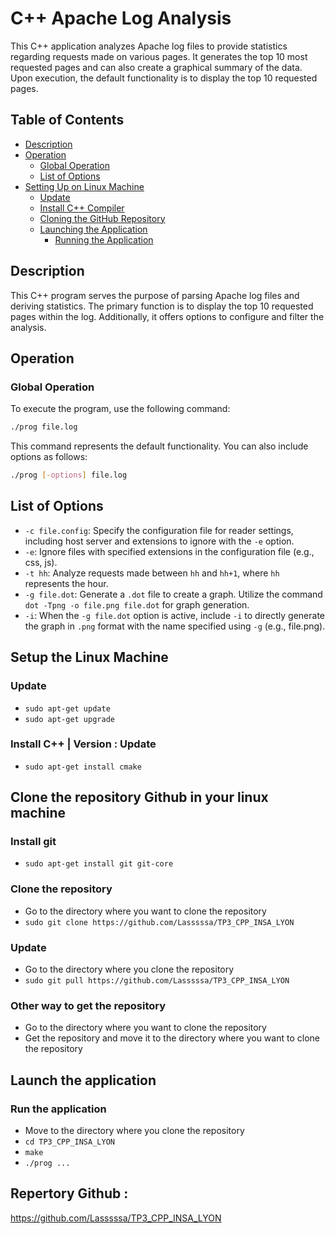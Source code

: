 # C++ Apache Log Analysis

This C++ application analyzes Apache log files to provide statistics regarding requests made on various pages. It generates the top 10 most requested pages and can also create a graphical summary of the data. Upon execution, the default functionality is to display the top 10 requested pages.

## Table of Contents
- [Description](#description)
- [Operation](#operation)
    - [Global Operation](#global-operation)
    - [List of Options](#list-of-options)
- [Setting Up on Linux Machine](#setting-up-on-linux-machine)
    - [Update](#update)
    - [Install C++ Compiler](#install-c-compiler)
    - [Cloning the GitHub Repository](#cloning-the-github-repository)
    - [Launching the Application](#launching-the-application)
        - [Running the Application](#running-the-application)

## Description

This C++ program serves the purpose of parsing Apache log files and deriving statistics. The primary function is to display the top 10 requested pages within the log. Additionally, it offers options to configure and filter the analysis.

## Operation

### Global Operation

To execute the program, use the following command:

```bash
./prog file.log
```
This command represents the default functionality. You can also include options as follows:

```bash
./prog [-options] file.log
```
## List of Options

- `-c file.config`: Specify the configuration file for reader settings, including host server and extensions to ignore with the `-e` option.
- `-e`: Ignore files with specified extensions in the configuration file (e.g., css, js).
- `-t hh`: Analyze requests made between `hh` and `hh+1`, where `hh` represents the hour.
- `-g file.dot`: Generate a `.dot` file to create a graph. Utilize the command `dot -Tpng -o file.png file.dot` for graph generation.
- `-i`: When the `-g file.dot` option is active, include `-i` to directly generate the graph in `.png` format with the name specified using `-g` (e.g., file.png).

## Setup the Linux Machine 

### Update
- `sudo apt-get update`
- `sudo apt-get upgrade`

### Install C++ | Version : Update
- `sudo apt-get install cmake`

## Clone the repository Github in your linux machine
### Install git
- `sudo apt-get install git git-core`
### Clone the repository
- Go to the directory where you want to clone the repository
- `sudo git clone https://github.com/Lasssssa/TP3_CPP_INSA_LYON`

### Update
- Go to the directory where you clone the repository
- `sudo git pull https://github.com/Lasssssa/TP3_CPP_INSA_LYON`

### Other way to get the repository
- Go to the directory where you want to clone the repository
- Get the repository and move it to the directory where you want to clone the repository

## Launch the application

### Run the application
- Move to the directory where you clone the repository
- `cd TP3_CPP_INSA_LYON`
- `make`
- `./prog ...`

## Repertory Github :
https://github.com/Lasssssa/TP3_CPP_INSA_LYON
